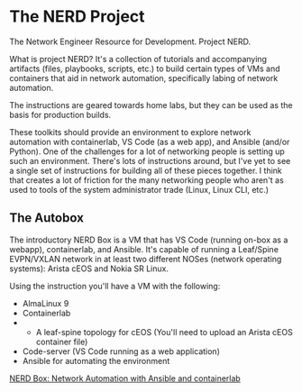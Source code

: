 # The NERD Project

The Network Engineer Resource for Development. Project NERD. 

What is project NERD? It's a collection of tutorials and accompanying artifacts (files, playbooks, scripts, etc.) to build certain types of VMs and containers that aid in network automation, specifically labing of network automation. 

The instructions are geared towards home labs, but they can be used as the basis for production builds. 

These toolkits should provide an environment to explore network automation with containerlab, VS Code (as a web app), and Ansible (and/or Python).  One of the challenges for a lot of networking people is setting up such an environment. There's lots of instructions around, but I've yet to see a single set of instructions for building all of these pieces together. I think that creates a lot of friction for the many networking people who aren't as used to tools of the system administrator trade (Linux, Linux CLI, etc.)

## The Autobox

The introductory NERD Box is a VM that has VS Code (running on-box as a webapp), containerlab, and Ansible. It's capable of running a Leaf/Spine EVPN/VXLAN network in at least two different NOSes (network operating systems): Arista cEOS and Nokia SR Linux. 

Using the instruction you'll have a VM with the following: 

* AlmaLinux 9
* Containerlab
* * A leaf-spine topology for cEOS (You'll need to upload an Arista cEOS container file)
* Code-server (VS Code running as a web application)
* Ansible for automating the environment

[NERD Box: Network Automation with Ansible and containerlab](containerlab)
